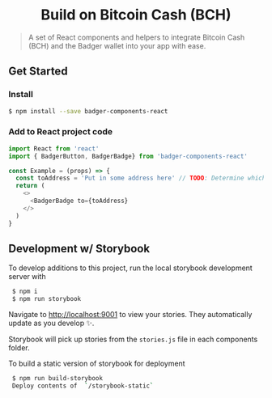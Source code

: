<h1 align="center">
  Build on Bitcoin Cash (BCH)
</h1>

 > A set of React components and helpers to integrate Bitcoin Cash (BCH) and the Badger wallet into your app with ease.

## Get Started

### Install

 ```bash
$ npm install --save badger-components-react
```


### Add to React project code

```js
import React from 'react'
import { BadgerButton, BadgerBadge} from 'badger-components-react'

const Example = (props) => {
  const toAddress = 'Put in some address here' // TODO: Determine which address should be the default send address, and where the funds go.
  return (
    <>
      <BadgerBadge to={toAddress}
    </>
  )
}

```


## Development w/ Storybook

To develop additions to this project, run the local storybook development server with

 ```bash
  $ npm i
  $ npm run storybook
```

 Navigate to [http://localhost:9001](http://localhost:9001) to view your stories. They automatically update as you develop ✨.

 Storybook will pick up stories from the `stories.js` file in each components folder.

 To build a static version of storybook for deployment

 ```bash
  $ npm run build-storybook
  Deploy contents of  `/storybook-static`
 ```